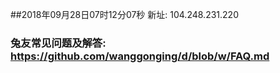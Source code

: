 ##2018年09月28日07时12分07秒 新址: 104.248.231.220
### 兔友常见问题及解答: https://github.com/wanggonging/d/blob/w/FAQ.md
